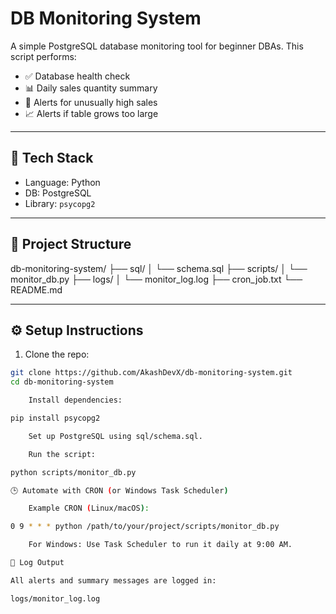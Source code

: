 # DB Monitoring System

A simple PostgreSQL database monitoring tool for beginner DBAs. This script performs:

- ✅ Database health check
- 📊 Daily sales quantity summary
- 🚨 Alerts for unusually high sales
- 📈 Alerts if table grows too large

---

## 🔧 Tech Stack

- Language: Python
- DB: PostgreSQL
- Library: `psycopg2`

---

## 📁 Project Structure

db-monitoring-system/
├── sql/
│ └── schema.sql
├── scripts/
│ └── monitor_db.py
├── logs/
│ └── monitor_log.log
├── cron_job.txt
└── README.md


---

## ⚙️ Setup Instructions

1. Clone the repo:
```bash
git clone https://github.com/AkashDevX/db-monitoring-system.git
cd db-monitoring-system

    Install dependencies:

pip install psycopg2

    Set up PostgreSQL using sql/schema.sql.

    Run the script:

python scripts/monitor_db.py

🕒 Automate with CRON (or Windows Task Scheduler)

    Example CRON (Linux/macOS):

0 9 * * * python /path/to/your/project/scripts/monitor_db.py

    For Windows: Use Task Scheduler to run it daily at 9:00 AM.

📜 Log Output

All alerts and summary messages are logged in:

logs/monitor_log.log

